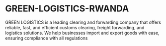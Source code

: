 # GREEN-LOGISTICS-RWANDA
GREEN LOGISTICS is a leading clearing and forwarding company that offers reliable, fast, and efficient customs clearing, freight forwarding, and logistics solutions. We help businesses import and export goods with ease, ensuring compliance with all regulations
